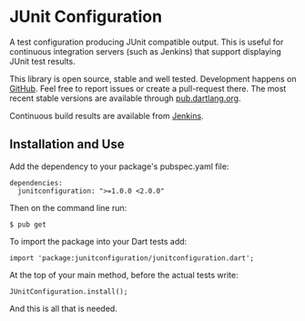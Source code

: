 JUnit Configuration
===================

A test configuration producing JUnit compatible output. This is useful for continuous integration servers (such as Jenkins) that support displaying JUnit test results.

This library is open source, stable and well tested. Development happens on [GitHub](https://github.com/renggli/dart-junit). Feel free to report issues or create a pull-request there. The most recent stable versions are available through [pub.dartlang.org](http://pub.dartlang.org/packages/junitconfiguration).

Continuous build results are available from [Jenkins](http://jenkins.lukas-renggli.ch/view/Dart/job/dart-junit/).


Installation and Use
--------------------

Add the dependency to your package's pubspec.yaml file:

    dependencies:
      junitconfiguration: ">=1.0.0 <2.0.0"

Then on the command line run:

    $ pub get

To import the package into your Dart tests add:

    import 'package:junitconfiguration/junitconfiguration.dart';

At the top of your main method, before the actual tests write:

    JUnitConfiguration.install();

And this is all that is needed.